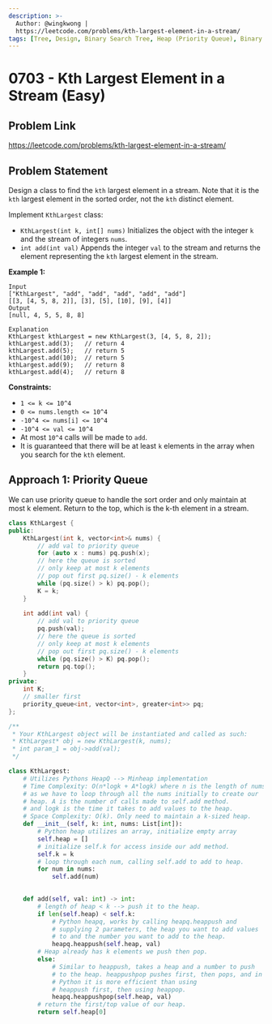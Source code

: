 ```yaml
---
description: >-
  Author: @wingkwong |
  https://leetcode.com/problems/kth-largest-element-in-a-stream/
tags: [Tree, Design, Binary Search Tree, Heap (Priority Queue), Binary  Tree, Data Stream]
---
```


# 0703 - Kth Largest Element in a Stream (Easy)

## Problem Link

https://leetcode.com/problems/kth-largest-element-in-a-stream/

## Problem Statement

Design a class to find the `kth` largest element in a stream. Note that it is the `kth` largest element in the sorted order, not the `kth` distinct element.

Implement `KthLargest` class:

* `KthLargest(int k, int[] nums)` Initializes the object with the integer `k` and the stream of integers `nums`.
* `int add(int val)` Appends the integer `val` to the stream and returns the element representing the `kth` largest element in the stream.

**Example 1:**

```
Input
["KthLargest", "add", "add", "add", "add", "add"]
[[3, [4, 5, 8, 2]], [3], [5], [10], [9], [4]]
Output
[null, 4, 5, 5, 8, 8]

Explanation
KthLargest kthLargest = new KthLargest(3, [4, 5, 8, 2]);
kthLargest.add(3);   // return 4
kthLargest.add(5);   // return 5
kthLargest.add(10);  // return 5
kthLargest.add(9);   // return 8
kthLargest.add(4);   // return 8 
```

**Constraints:**

* `1 <= k <= 10^4`
* `0 <= nums.length <= 10^4`
* `-10^4 <= nums[i] <= 10^4`
* `-10^4 <= val <= 10^4`
* At most `10^4` calls will be made to `add`.
* It is guaranteed that there will be at least `k` elements in the array when you search for the `kth` element.

## Approach 1: Priority Queue

We can use priority queue to handle the sort order and only maintain at most k element. Return to the top, which is the k-th element in a stream.

<Tabs>
<TabItem value="cpp" label="C++">
<SolutionAuthor name="@wingkwong"/>

```cpp
class KthLargest {
public:
    KthLargest(int k, vector<int>& nums) {
        // add val to priority queue
        for (auto x : nums) pq.push(x);
        // here the queue is sorted
        // only keep at most k elements
        // pop out first pq.size() - k elements
        while (pq.size() > k) pq.pop();
        K = k;
    }
    
    int add(int val) {
        // add val to priority queue
        pq.push(val);
        // here the queue is sorted
        // only keep at most k elements
        // pop out first pq.size() - k elements
        while (pq.size() > K) pq.pop();
        return pq.top();
    }
private:
    int K;
    // smaller first
    priority_queue<int, vector<int>, greater<int>> pq;
};

/**
 * Your KthLargest object will be instantiated and called as such:
 * KthLargest* obj = new KthLargest(k, nums);
 * int param_1 = obj->add(val);
 */
```

</TabItem>


<TabItem value="python" label="Python">
<SolutionAuthor name="@ColeB2"/>

```py
class KthLargest:
    # Utilizes Pythons HeapQ --> Minheap implementation
    # Time Complexity: O(n*logk + A*logk) where n is the length of nums,
    # as we have to loop through all the nums initially to create our
    # heap. A is the number of calls made to self.add method.
    # and logk is the time it takes to add values to the heap.
    # Space Complexity: O(k). Only need to maintain a k-sized heap.
    def __init__(self, k: int, nums: List[int]):
        # Python heap utilizes an array, initialize empty array
        self.heap = []
        # initialize self.k for access inside our add method.
        self.k = k
        # loop through each num, calling self.add to add to heap.
        for num in nums:
            self.add(num)
        

    def add(self, val: int) -> int:
        # length of heap < k --> push it to the heap.
        if len(self.heap) < self.k:
            # Python heapq, works by calling heapq.heappush and
            # supplying 2 parameters, the heap you want to add values
            # to and the number you want to add to the heap.
            heapq.heappush(self.heap, val)
        # Heap already has k elements we push then pop.
        else:
            # Similar to heappush, takes a heap and a number to push
            # to the heap. heappushpop pushes first, then pops, and in
            # Python it is more efficient than using
            # heappush first, then using heappop.
            heapq.heappushpop(self.heap, val)
        # return the first/top value of our heap.
        return self.heap[0]
```

</TabItem>
</Tabs>